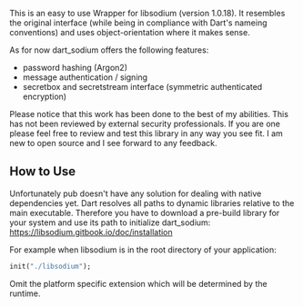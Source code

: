 This is an easy to use Wrapper for libsodium (version 1.0.18). It resembles the original interface (while being in compliance with Dart's nameing conventions) and uses object-orientation where it makes sense.

As for now dart_sodium offers the following features:
- password hashing (Argon2)
- message authentication / signing
- secretbox and secretstream interface (symmetric authenticated encryption)

Please notice that this work has been done to the best of my abilities. This has not been reviewed by external security professionals. If you are one please feel free to review and test this library in any way you see fit. I am new to open source and I see forward to any feedback.

## How to Use

Unfortunately pub doesn't have any solution for dealing with native dependencies yet. Dart resolves all paths to dynamic libraries relative to the main executable. Therefore you have to download a pre-build library for your system and use its path to initialize dart_sodium: https://libsodium.gitbook.io/doc/installation

For example when libsodium is in the root directory of your application:
````Dart
init("./libsodium");
````
Omit the platform specific extension which will be determined by the runtime.
